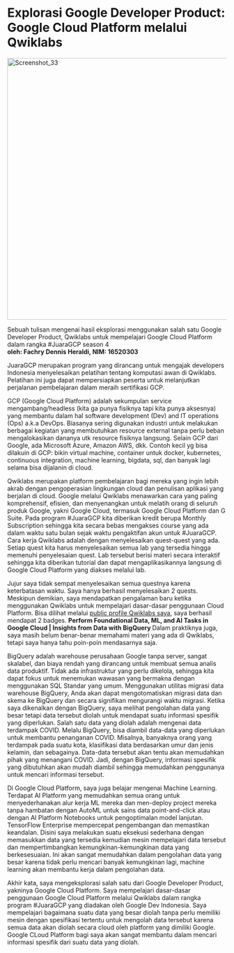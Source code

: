 # Explorasi Google Developer Product: Google Cloud Platform melalui Qwiklabs

<img width="601" alt="Screenshot_33" src="https://user-images.githubusercontent.com/71638224/96906616-447b2a00-14c4-11eb-8113-6c8ed2046b65.png">

Sebuah tulisan mengenai hasil eksplorasi menggunakan salah satu Google Developer Product, Qwiklabs untuk mempelajari Google Cloud Platform dalam rangka #JuaraGCP season 4
<br> <b> oleh: Fachry Dennis Heraldi, NIM: 16520303 </b> <br>

JuaraGCP merupakan program yang dirancang untuk mengajak developers Indonesia menyelesaikan pelatihan tentang komputasi awan di Qwiklabs. Pelatihan ini juga dapat mempersiapkan peserta untuk melanjutkan perjalanan pembelajaran dalam meraih sertifikasi GCP.

GCP (Google Cloud Platform) adalah sekumpulan service mengambang/headless (kita ga punya fisiknya tapi kita punya aksesnya) yang membantu dalam hal software development (Dev) and IT operations (Ops) a.k.a DevOps. Biasanya sering digunakan industri untuk melakukan berbagai kegiatan yang membutuhkan resource external tanpa perlu beban mengalokasikan dananya utk resource fisiknya langsung. Selain GCP dari Google, ada Microsoft Azure, Amazon AWS, dkk.
Contoh kecil yg bisa dilakuin di GCP: bikin virtual machine, container untuk docker, kubernetes, continuous integration, machine learning, bigdata, sql, dan banyak lagi selama bisa dijalanin di cloud.

Qwiklabs merupakan platform pembelajaran bagi mereka yang ingin lebih akrab dengan pengoperasian lingkungan cloud dan penulisan aplikasi yang berjalan di cloud. 
Google melalui Qwiklabs menawarkan cara yang paling komprehensif, efisien, dan menyenangkan untuk melatih orang di seluruh produk Google, yakni Google Cloud, termasuk Google Cloud Platform dan G Suite. Pada program #JuaraGCP kita diberikan kredit berupa Monthly Subscription sehingga kita secara bebas mengakses course yang ada dalam waktu satu bulan sejak waktu pengaktifan akun untuk #JuaraGCP. Cara kerja Qwiklabs adalah dengan menyelesaikan quest-quest yang ada. Setiap quest kita harus menyelesaikan semua lab yang tersedia hingga memenuhi penyelesaian quest. Lab tersebut berisi materi secara interaktif sehingga kita diberikan tutorial dan dapat mengaplikasikannya langsung di Google Cloud Platform yang diakses melalui lab. 

Jujur saya tidak sempat menyelesaikan semua questnya karena keterbatasan waktu. Saya hanya berhasil menyelesaikan 2 quests. Meskipun demikian, saya mendapatkan pengalaman baru ketika menggunakan Qwiklabs untuk mempelajari dasar-dasar penggunaan Cloud Platform. 
Bisa dilihat melalui <a href="https://www.qwiklabs.com/public_profiles/3789e79f-bf1d-4a1a-9b5b-0ce5dd8fc214">public profile Qwiklabs saya</a>, saya berhasil mendapat 2 badges. <b> Perform Foundational Data, ML, and AI Tasks in Google Cloud | Insights from Data with BigQuery </b>
Dalam praktiknya juga, saya masih belum benar-benar memahami materi yang ada di Qwiklabs, tetapi saya hanya tahu poin-poin mendasarnya saja. 
 
BigQuery adalah warehouse perusahaan Google tanpa server, sangat skalabel, dan biaya rendah yang dirancang untuk membuat semua analis data produktif. Tidak ada infrastruktur yang perlu dikelola, sehingga kita dapat fokus untuk menemukan wawasan yang bermakna dengan menggunakan SQL Standar yang umum. Menggunakan utilitas migrasi data warehouse BigQuery, Anda akan dapat mengotomatiskan migrasi data dan skema ke BigQuery dan secara signifikan mengurangi waktu migrasi.
Ketika saya dikenalkan dengan BigQuery, saya melihat pengolahan data yang besar tetapi data tersebut diolah untuk mendapat suatu informasi spesifik yang diperlukan. Salah satu data yang diolah adalah mengenai data terdampak COVID. Melalu BigQuery, bisa diambil data-data yang diperlukan untuk membantu penanganan COVID. Misalnya, banyaknya orang yang terdampak pada suatu kota, klasifikasi data berdasarkan umur dan jenis kelamin, dan sebagainya. Data-data tersebut akan tentu akan memudahkan pihak yang menangani COVID. Jadi, dengan BigQuery, informasi spesifik yang dibutuhkan akan mudah diambil sehingga memudahkan penggunanya untuk mencari informasi tersebut.

Di Google Cloud Platform, saya juga belajar mengenai Machine Learning. Terdapat AI Platform yang memudahkan semua orang untuk menyederhanakan alur kerja ML mereka dan men-deploy project mereka tanpa hambatan dengan AutoML untuk sains data point-and-click atau dengan AI Platform Notebooks untuk pengoptimalan model lanjutan. TensorFlow Enterprise mempercepat pengembangan dan memastikan keandalan. Disini saya melakukan suatu eksekusi sederhana dengan memasukkan data yang tersedia kemudian mesin mempelajari data tersebut dan mempertimbangkan kemungkinan-kemungkinan data yang berkesesuaian. Ini akan sangat memudahkan dalam pengolahan data yang besar karena tidak perlu mencari banyak kemungkinan lagi, machine learning akan membantu kerja dalam pengolahan data.

Akhir kata, saya mengeksplorasi salah satu dari Google Developer Product, yakninya Google Cloud Platform. Saya mempelajari dasar-dasar penggunaan Google Cloud Platform melalui Qwiklabs dalam rangka program #JuaraGCP yang diadakan oleh Google Dev Indonesia. Saya mempelajari bagaimana suatu data yang besar diolah tanpa perlu memiliki mesin dengan spesifikasi tertentu untuk mengolah data tersebut karena semua data akan diolah secara cloud oleh platform yang dimiliki Google. Google CLoud Platform bagi saya akan sangat membantu dalam mencari informasi spesifik dari suatu data yang diolah. 








